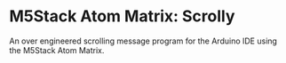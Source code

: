 # M5Stack Atom Matrix: Scrolly
An over engineered scrolling message program for the Arduino IDE using the M5Stack Atom Matrix.

